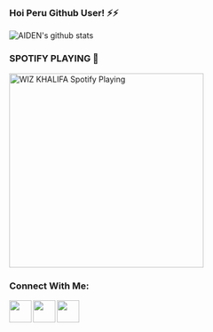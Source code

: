 ### Hoi Peru Github User! ⚡⚡

![AIDEN's github stats](https://github-readme-stats.vercel.app/api?username=Aid-3n&show_icons=true&title_color=000000&icon_color=00FFFF&text_color=800000&bg_color=FFFFFF)


### SPOTIFY PLAYING 🎵

<img src="https://now-playing-codestackr.vercel.app/api/spotify-playing" alt="WIZ KHALIFA Spotify Playing" width="350" />

### Connect With Me:

[<img align="left" src="https://cdn.jsdelivr.net/npm/simple-icons@3.5.0/icons/telegram.svg" width="40px" />](https://tx.me/AID_3N)
[<img align="left" src ="https://cdn.jsdelivr.net/npm/simple-icons@3.5.0/icons/gmail.svg" width="40px" />](jasontg889@gmail.com)
[<img align="left" src ="https://cdn.jsdelivr.net/npm/simple-icons@3.5.0/icons/github.svg" width="40px" />](https://github.com/Aid-3n)
